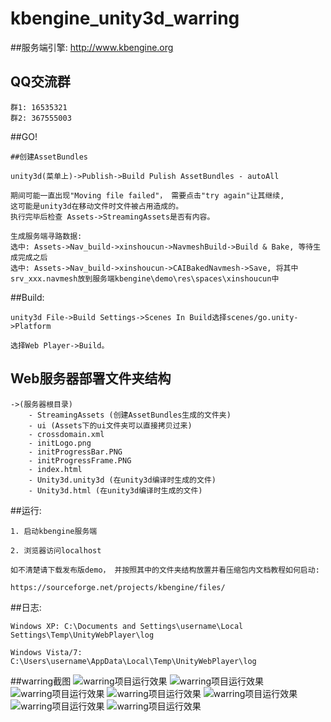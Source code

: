 kbengine_unity3d_warring
=============

##服务端引擎:
http://www.kbengine.org

## QQ交流群
	群1: 16535321 
	群2: 367555003


##GO!

	##创建AssetBundles

	unity3d(菜单上)->Publish->Build Pulish AssetBundles - autoAll

	期间可能一直出现"Moving file failed"， 需要点击"try again"让其继续, 
	这可能是unity3d在移动文件时文件被占用造成的。
	执行完毕后检查 Assets->StreamingAssets是否有内容。

	生成服务端寻路数据:
	选中: Assets->Nav_build->xinshoucun->NavmeshBuild->Build & Bake, 等待生成完成之后
	选中: Assets->Nav_build->xinshoucun->CAIBakedNavmesh->Save, 将其中srv_xxx.navmesh放到服务端kbengine\demo\res\spaces\xinshoucun中

##Build:

	unity3d File->Build Settings->Scenes In Build选择scenes/go.unity->Platform

	选择Web Player->Build。 

## Web服务器部署文件夹结构

	->(服务器根目录)
		- StreamingAssets (创建AssetBundles生成的文件夹)
		- ui (Assets下的ui文件夹可以直接拷贝过来)
		- crossdomain.xml
		- initLogo.png
		- initProgressBar.PNG
		- initProgressFrame.PNG
		- index.html
		- Unity3d.unity3d (在unity3d编译时生成的文件)
		- Unity3d.html (在unity3d编译时生成的文件)


##运行:

	1. 启动kbengine服务端

	2. 浏览器访问localhost

	如不清楚请下载发布版demo， 并按照其中的文件夹结构放置并看压缩包内文档教程如何启动:

	https://sourceforge.net/projects/kbengine/files/


##日志:

	Windows XP: C:\Documents and Settings\username\Local  Settings\Temp\UnityWebPlayer\log

	Windows Vista/7: C:\Users\username\AppData\Local\Temp\UnityWebPlayer\log

##warring截图
![warring项目运行效果](http://www.kbengine.org/assets/img/screenshots/unity3d_demo1.jpg)
![warring项目运行效果](http://www.kbengine.org/assets/img/screenshots/unity3d_demo2.jpg)
![warring项目运行效果](http://www.kbengine.org/assets/img/screenshots/unity3d_demo3.jpg)
![warring项目运行效果](http://www.kbengine.org/assets/img/screenshots/unity3d_demo4.jpg)
![warring项目运行效果](http://www.kbengine.org/assets/img/screenshots/unity3d_demo5.jpg)
![warring项目运行效果](http://www.kbengine.org/assets/img/screenshots/unity3d_demo6.jpg)
![warring项目运行效果](http://www.kbengine.org/assets/img/screenshots/unity3d_demo33.jpg)
